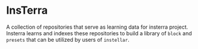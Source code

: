 # InsTerra

A collection of repositories that serve as learning data for insterra project. Insterra learns and indexes these repositories to build a library of `block` and `presets` that can be utilized by users of `instellar`.
